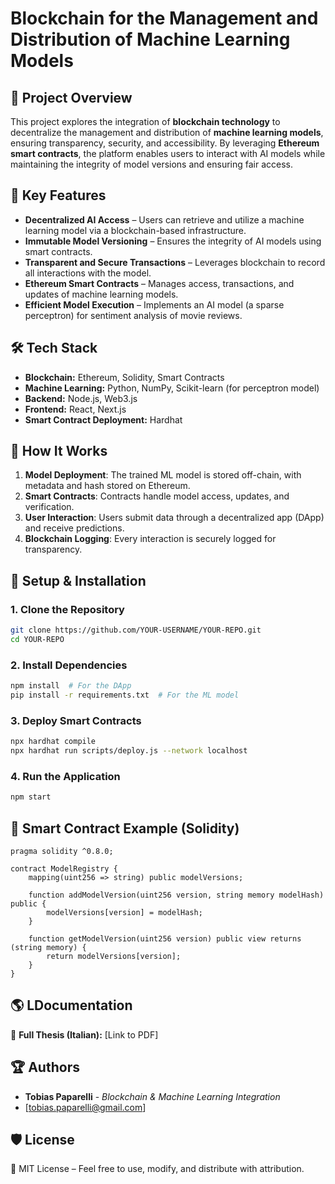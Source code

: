 # **Blockchain for the Management and Distribution of Machine Learning Models**

## 📌 **Project Overview**  
This project explores the integration of **blockchain technology** to decentralize the management and distribution of **machine learning models**, ensuring transparency, security, and accessibility. By leveraging **Ethereum smart contracts**, the platform enables users to interact with AI models while maintaining the integrity of model versions and ensuring fair access.

## 🚀 **Key Features**  
- **Decentralized AI Access** – Users can retrieve and utilize a machine learning model via a blockchain-based infrastructure.  
- **Immutable Model Versioning** – Ensures the integrity of AI models using smart contracts.  
- **Transparent and Secure Transactions** – Leverages blockchain to record all interactions with the model.  
- **Ethereum Smart Contracts** – Manages access, transactions, and updates of machine learning models.  
- **Efficient Model Execution** – Implements an AI model (a sparse perceptron) for sentiment analysis of movie reviews.  

## 🛠 **Tech Stack**  
- **Blockchain:** Ethereum, Solidity, Smart Contracts  
- **Machine Learning:** Python, NumPy, Scikit-learn (for perceptron model)  
- **Backend:** Node.js, Web3.js  
- **Frontend:** React, Next.js  
- **Smart Contract Deployment:** Hardhat  

## 📖 **How It Works**  
1. **Model Deployment**: The trained ML model is stored off-chain, with metadata and hash stored on Ethereum.  
2. **Smart Contracts**: Contracts handle model access, updates, and verification.  
3. **User Interaction**: Users submit data through a decentralized app (DApp) and receive predictions.  
4. **Blockchain Logging**: Every interaction is securely logged for transparency.  

## 🔧 **Setup & Installation**  
### **1. Clone the Repository**  
```sh
git clone https://github.com/YOUR-USERNAME/YOUR-REPO.git
cd YOUR-REPO
```
### **2. Install Dependencies**  
```sh
npm install  # For the DApp
pip install -r requirements.txt  # For the ML model
```
### **3. Deploy Smart Contracts**  
```sh
npx hardhat compile
npx hardhat run scripts/deploy.js --network localhost
```
### **4. Run the Application**  
```sh
npm start
```

## 📜 **Smart Contract Example (Solidity)**  
```solidity
pragma solidity ^0.8.0;

contract ModelRegistry {
    mapping(uint256 => string) public modelVersions;

    function addModelVersion(uint256 version, string memory modelHash) public {
        modelVersions[version] = modelHash;
    }

    function getModelVersion(uint256 version) public view returns (string memory) {
        return modelVersions[version];
    }
}
```

## 🌎 **LDocumentation**  
📄 **Full Thesis (Italian):** [Link to PDF]  

## 🏆 **Authors**  
- **Tobias Paparelli** - *Blockchain & Machine Learning Integration*  
- [tobias.paparelli@gmail.com]  

## 🛡 **License**  
📜 MIT License – Feel free to use, modify, and distribute with attribution.  
